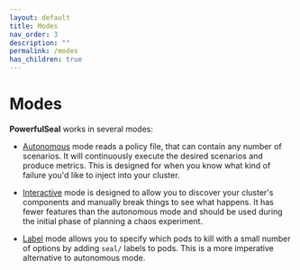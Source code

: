 ```yaml
---
layout: default
title: Modes
nav_order: 3
description: ""
permalink: /modes
has_children: true
---
```


# Modes

__PowerfulSeal__ works in several modes:

- [Autonomous](./autonomous-mode) mode reads a policy file, that can contain any number of scenarios. It will continuously execute the desired scenarios and produce metrics. This is designed for when you know what kind of failure you'd like to inject into your cluster.

- [Interactive](./interactive-mode) mode is designed to allow you to discover your cluster's components and manually break things to see what happens. It has fewer features than the autonomous mode and should be used during the initial phase of planning a chaos experiment.

- [Label](./label-mode) mode allows you to specify which pods to kill with a small number of options by adding `seal/` labels to pods. This is a more imperative alternative to autonomous mode.
